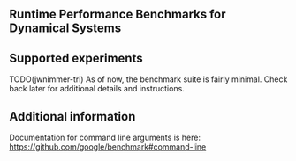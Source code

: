 Runtime Performance Benchmarks for Dynamical Systems
----------------------------------------------------

## Supported experiments

TODO(jwnimmer-tri) As of now, the benchmark suite is fairly minimal.
Check back later for additional details and instructions.

## Additional information

Documentation for command line arguments is here:
https://github.com/google/benchmark#command-line
